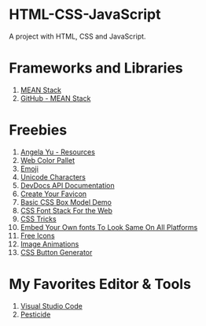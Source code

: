 # HTML-CSS-JavaScript
A project with HTML, CSS and JavaScript.
# Frameworks and Libraries
1. <a href="http://meanjs.org/" target="_blank" title=" MongoDB, Express, AngularJS, and Node.js">MEAN Stack</a> 
2. <a href="http://github.com/meanjs/mean" target="_blank" title="MEAN Stack">GitHub - MEAN Stack</a> 
# Freebies
1. <a href = "https://www.appbrewery.co/p/web-development-course-resources" target="_blank">Angela Yu - Resources</a>
2. <a href = "https://colorhunt.co/" target="_blank">Web Color Pallet</a>
3. <a href = "http://emojipedia.org" target="_blank">Emoji</a>
4. <a href = "https://unicode-table.com/en/" target="_blank">Unicode Characters</a> 
5. <a href = "https://devdocs.io/" target="_blank">DevDocs API Documentation</a> 
6. <a href = "https://www.favicon.cc/" target="_blank">Create Your Favicon</a> 
7. <a href = "http://markusvogl.com/web1/interactive_box_model/css_box_demo.html" target="_blank">Basic 
CSS Box Model Demo</a> 
8. <a href = "https://www.cssfontstack.com/" target="_blank">CSS Font Stack For the Web</a> 
9. <a href = "https://css-tricks.com/" target="_blank">CSS Tricks</a> 
10. <a href = "https://fonts.google.com/" target="_blank">Embed Your Own fonts To Look Same On All Platforms</a> 
11. <a href = "https://www.flaticon.com/" target="_blank">Free Icons</a> 
12. <a href = "https://giphy.com/" target="_blank">Image Animations</a> 
13. <a href = "https://www.css3buttongenerator.com/" target="_blank">CSS Button Generator</a>
# My Favorites Editor & Tools
1. <a href = "https://code.visualstudio.com/download" target="_blank">Visual Studio Code</a>
2. <a href = "https://pesticide.io" target="_blank">Pesticide</a>
